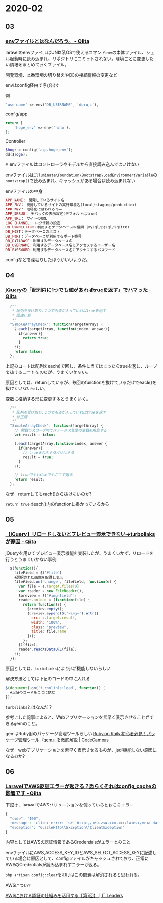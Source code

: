 # 2020-02

## 03

### [envファイルとはなんだろう。 \- Qiita](https://qiita.com/harutakaoka522/items/e0abddfd0311eb4fb32b)

laravelのenvファイルはUNIX系OSで使えるコマンド`env`の本体ファイル、シェル起動時に読み込まれ、リポジトリにコミットされない。環境ごとに変更したい情報をまとめておくファイル。

開発環境、本番環境の切り替えやDBの接続情報の変更など

envはconfig経由で呼び出す

例

```php
'username' => env('DB_USERNAME', 'doruji'),
```

config/app
```php
return [
    'hoge_env' => env('hoho'),
];
```

Controller

```php
$hoge = config('app.hoge_env');
dd($hoge);
```

※ envファイルはコントローラやモデルから直接読み込んではいけない

envファイルは`Illuminate\Foundation\Bootstrap\LoadEnvironmentVariable`の`bootstrap()`で読み込まれ、キャッシュがある場合は読み込まれない

envファイルの中身

``` php
APP_NAME： 開発しているサイト名
APP_ENV： 開発しているサイトの実行環境名(local/staging/production)
APP_KEY： 暗号化に使われるキー
APP_DEBUG： デバッグの表示設定(デフォルトはtrue)
APP_URL： サイトのURL
LOG_CHANNEL： ログ情報の設定
DB_CONNECTION：利用するデータベースの種類 (mysql/pgsql/sqlite)
DB_HOST：データベースのホスト
DB_PORT：データベースが利用するポート番号
DB_DATABASE：利用するデータベース名
DB_USERNAME：利用するデータベース名にアクセスするユーザー名
DB_PASSWORD：利用するデータベース名にアクセスするパスワード
```

configなどを深堀りしたほうがいいようだ。

## 04

### [jQueryの「配列内に1つでも値があればtrueを返す」でハマった \- Qiita](https://qiita.com/wakanaction/items/306394b12da492a9ac27)

```js
  /**
   * 配列を受け取り、1つでも値が入っていればtrueを返す
   * 間違い版
   */
  "SampleArrayCheck": function(targetArray) {
    $.each(targetArray, function(index, answer){
      if(answer){
        return true;
      }
    });
    return false;
  },
```

上記のコードは配列をeach()で回し、条件に当てはまったらtrueを返し、ループを抜けるコードなのだが、うまくいかない。

原因としては、returnしているが、毎回のfunctionを抜けているだけでeach()を抜けていないらしい。

変数に格納する形に変更するとうまくいく。

```js
  /**
   * 配列を受け取り、1つでも値が入っていればtrueを返す
   * 修正版
   */
  "SampleArrayCheck": function(targetArray) {
    // 関数のスコープ内でステータス管理の変数を用意する
    let result = false;

    $.each(targetArray,function(index, answer){
      if(answer){
        // trueを代入するだけにする
        result = true;
      }
    });

    // trueでもfalseでもここで返る
    return result;
  },
```

なぜ、returnしてもeach()から抜けないのか?

`return true`はeach()内のfunctionに掛かっているから

## 05

### [【jQuery】リロードしないとプレビュー表示できない→turbolinksが原因 \- Qiita](https://qiita.com/kodaii/items/dcb60516d3387a357d4b)

jQueryを用いてプレビュー表示機能を実装したが、うまくいかず、リロードを行うとうまくいかない事例

```js
  $(function(){
    fileField = $('#file')
    #選択された画像を取得し表示
    fileField.on('change', fileField, function(e) {
      var file = e.target.files[0]
      var reader = new FileReader(),
      $preview = $("#img-field");
      reader.onload = (function(file) {
        return function(e) {
          $preview.empty();
          $preview.append($('<img>').attr({
            src: e.target.result,
            width: "100%",
            class: "preview",
            title: file.name
          }));
        };
      })(file);
      reader.readAsDataURL(file);
    });
  });
```

原因としては、`turbolinks`によりjsが機能しないらしい

解決方法としては下記のコードの中に入れる

```js
$(document).on('turbolinks:load', function() {
  #上記のコードをここに挟む
});
```

`turbolinks`とはなんだ？

参考にした記事によると、Webアプリケーションを素早く表示させることができるgemのこと。

gemはRuby用のパッケージ管理ツールらしい
[Ruby on Rails 初心者必見！パッケージ管理ツール『gem』を徹底解説 \| CodeCampus](https://blog.codecamp.jp/rails-gem)

なぜ、webアプリケーションを素早く表示させるものが、jsが機能しない原因になるのか?

## 06

### [LaravelでAWS認証エラーが起きる？恐らくそれはconfig\_cacheの影響です \- Qiita](https://qiita.com/yokozawa/items/975a466ff9d9754f30c9)

下記は、laravelでAWSソリューションを使っているとおこるエラー

```php
{
  "code": "400",
  "message": "Client error: `GET http://169.254.xxx.xxx/latest/meta-data/iam/security-credentials/` resulted in a `404 Not Found` response:\n<?xml version=\"1.0\" encoding=\"iso-8859-1\"?>\n<!DOCTYPE html PUBLIC \"-//W3C//DTD XHTML 1.0 Transitional//EN\"\n\t\"http://www. (truncated...)\n",
  "exception": "GuzzleHttp\\Exception\\ClientException"
}
```

内容としてはAWSの認証情報であるCredentialsがエラーとのこと

envファイルにAWS_ACCESS_KEY_IDとAWS_SELECT_ACCESS_KEYに記述している場合は原因として、configファイルがキャッシュされており、正常にAWSのCredentialsが読み込まれずエラーが返る。

`php artisan config:clear`を叩けばこの問題は解消されると思われる。

AWSについて

[AWSにおける認証の仕組みを活用する【第7回】 \| IT Leaders](https://it.impressbm.co.jp/articles/-/14589)